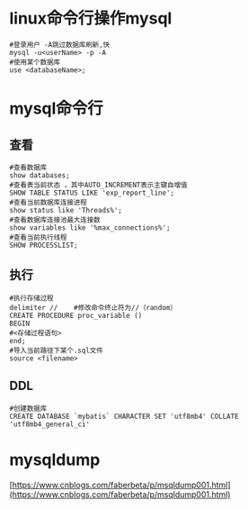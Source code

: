 # linux命令行操作mysql

```shell
#登录用户 -A跳过数据库刷新,快
mysql -u<userName> -p -A
#使用某个数据库
use <databaseName>;
```

# mysql命令行

## 查看

```mysql
#查看数据库
show databases;
#查看表当前状态 ，其中AUTO_INCREMENT表示主键自增值
SHOW TABLE STATUS LIKE 'exp_report_line';
#查看当前数据库连接进程
show status like 'Threads%';
#查看数据库连接池最大连接数
show variables like '%max_connections%';
#查看当前执行线程
SHOW PROCESSLIST;
```

## 执行

```mysql
#执行存储过程
delimiter //    #修改命令终止符为//（random）
CREATE PROCEDURE proc_variable ()
BEGIN
#<存储过程语句>
end;
#导入当前路径下某个.sql文件
source <filename>
```

## DDL

```mysql
#创建数据库
CREATE DATABASE `mybatis` CHARACTER SET 'utf8mb4' COLLATE 'utf8mb4_general_ci'
```



# mysqldump

[https://www.cnblogs.com/faberbeta/p/msqldump001.html](https://www.cnblogs.com/faberbeta/p/msqldump001.html)